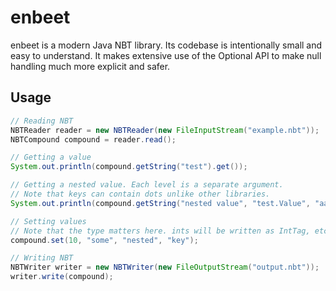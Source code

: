 # enbeet
enbeet is a modern Java NBT library. Its codebase is intentionally small and easy to understand. It makes extensive use 
of the Optional API to make null handling much more explicit and safer.

## Usage
```java
// Reading NBT
NBTReader reader = new NBTReader(new FileInputStream("example.nbt"));
NBTCompound compound = reader.read();

// Getting a value
System.out.println(compound.getString("test").get());

// Getting a nested value. Each level is a separate argument.
// Note that keys can contain dots unlike other libraries.
System.out.println(compound.getString("nested value", "test.Value", "aaaa").get());

// Setting values
// Note that the type matters here. ints will be written as IntTag, etc...
compound.set(10, "some", "nested", "key");

// Writing NBT
NBTWriter writer = new NBTWriter(new FileOutputStream("output.nbt"));
writer.write(compound);
```
